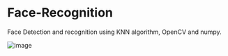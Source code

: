 # Face-Recognition

Face Detection and recognition using KNN algorithm, OpenCV and numpy.

![image](https://user-images.githubusercontent.com/84982038/177316230-f029de56-6991-4a11-9c04-617fae53e904.png)
